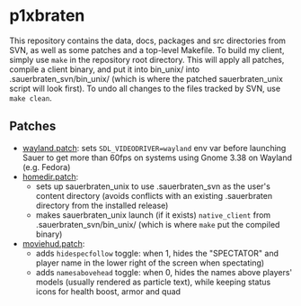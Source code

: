 # p1xbraten

This repository contains the data, docs, packages and src directories from SVN, as well as some patches and a top-level Makefile. To build my client, simply use `make` in the repository root directory. This will apply all patches, compile a client binary, and put it into bin_unix/ into .sauerbraten_svn/bin_unix/ (which is where the patched sauerbraten_unix script will look first). To undo all changes to the files tracked by SVN, use `make clean`.

## Patches

- [wayland.patch](./patches/wayland.patch): sets `SDL_VIDEODRIVER=wayland` env var before launching Sauer to get more than 60fps on systems using Gnome 3.38 on Wayland (e.g. Fedora)
- [homedir.patch](./patches/homedir.patch):
    - sets up sauerbraten_unix to use .sauerbraten_svn as the user's content directory (avoids conflicts with an existing .sauerbraten directory from the installed release)
    - makes sauerbraten_unix launch (if it exists) `native_client` from .sauerbraten_svn/bin_unix/ (which is where `make` put the compiled binary)
- [moviehud.patch](./patches/moviehud.patch):
    - adds `hidespecfollow` toggle: when 1, hides the "SPECTATOR" and player name in the lower right of the screen when spectating)
    - adds `namesabovehead` toggle: when 0, hides the names above players' models (usually rendered as particle text), while keeping status icons for health boost, armor and quad
